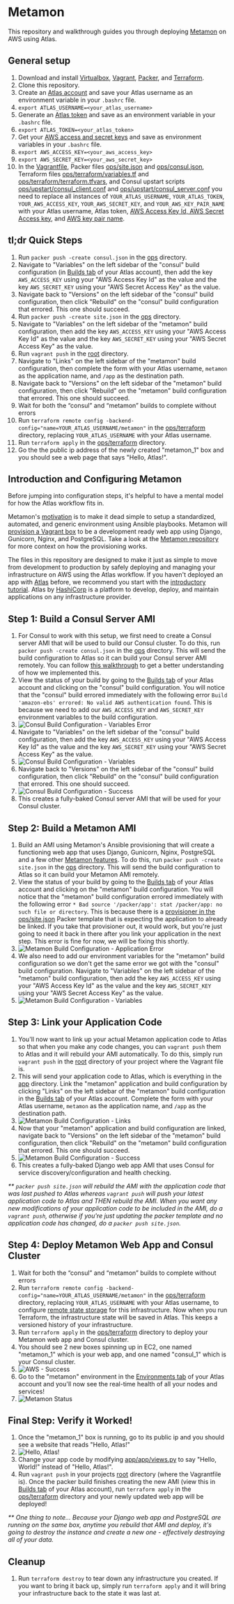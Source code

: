 Metamon
===================
This repository and walkthrough guides you through deploying [Metamon](https://github.com/tryolabs/metamon) on AWS using Atlas.

General setup
-------------
1. Download and install [Virtualbox](https://www.virtualbox.org/wiki/Downloads), [Vagrant](https://www.vagrantup.com/downloads.html), [Packer](https://www.packer.io/downloads.html), and [Terraform](https://www.terraform.io/downloads.html).
2. Clone this repository.
3. Create an [Atlas account](https://atlas.hashicorp.com/account/new?utm_source=github&utm_medium=examples&utm_campaign=metamon) and save your Atlas username as an environment variable in your `.bashrc` file.
  1. `export ATLAS_USERNAME=<your_atlas_username>`
4. Generate an [Atlas token](https://atlas.hashicorp.com/settings/tokens) and save as an environment variable in your `.bashrc` file.
  1. `export ATLAS_TOKEN=<your_atlas_token>`
5. Get your [AWS access and secret keys](http://docs.aws.amazon.com/AWSSimpleQueueService/latest/SQSGettingStartedGuide/AWSCredentials.html) and save as environment variables in your `.bashrc` file.
  1. `export AWS_ACCESS_KEY=<your_aws_access_key>`
  2. `export AWS_SECRET_KEY=<your_aws_secret_key>`
6. In the [Vagrantfile](Vagrantfile), Packer files [ops/site.json](ops/site.json) and [ops/consul.json](ops/consul.json), Terraform files [ops/terraform/variables.tf](ops/terraform/variables.tf) and [ops/terraform/terraform.tfvars](ops/terraform/terraform.tfvars), and Consul upstart scripts [ops/upstart/consul_client.conf](ops/upstart/consul_client.conf) and [ops/upstart/consul_server.conf](ops/upstart/consul_server.conf) you need to replace all instances of `YOUR_ATLAS_USERNAME`, `YOUR_ATLAS_TOKEN`, `YOUR_AWS_ACCESS_KEY`, `YOUR_AWS_SECRET_KEY`, and `YOUR_AWS_KEY_PAIR_NAME` with your Atlas username, Atlas token, [AWS Access Key Id, AWS Secret Access key](http://docs.aws.amazon.com/AWSSimpleQueueService/latest/SQSGettingStartedGuide/AWSCredentials.html), and [AWS key pair name](http://docs.aws.amazon.com/gettingstarted/latest/wah/getting-started-prereq.html).

tl;dr Quick Steps
-----------------------------------------------
1. Run `packer push -create consul.json` in the [ops](ops) directory.
2. Navigate to "Variables" on the left sidebar of the "consul" build configuration (in [Builds tab](https://atlas.hashicorp.com/builds) of your Atlas account), then add the key `AWS_ACCESS_KEY` using your "AWS Access Key Id" as the value and the key `AWS_SECRET_KEY` using your "AWS Secret Access Key" as the value.
3. Navigate back to "Versions" on the left sidebar of the "consul" build configuration, then click "Rebuild" on the "consul" build configuration that errored. This one should succeed.
4. Run `packer push -create site.json` in the [ops](ops) directory.
5. Navigate to "Variables" on the left sidebar of the "metamon" build configuration, then add the key `AWS_ACCESS_KEY` using your "AWS Access Key Id" as the value and the key `AWS_SECRET_KEY` using your "AWS Secret Access Key" as the value.
6. Run `vagrant push` in the [root]() directory.
7. Navigate to "Links" on the left sidebar of the "metamon" build configuration, then complete the form with your Atlas username, `metamon` as the application name, and `/app` as the destination path.
8. Navigate back to "Versions" on the left sidebar of the "metamon" build configuration, then click "Rebuild" on the "metamon" build configuration that errored. This one should succeed.
9. Wait for both the “consul” and “metamon” builds to complete without errors
10. Run `terraform remote config -backend-config="name=YOUR_ATLAS_USERNAME/metamon"` in the [ops/terraform](ops/terraform) directory, replacing `YOUR_ATLAS_USERNAME` with your Atlas username.
11. Run `terraform apply` in the [ops/terraform](ops/terraform) directory.
12. Go the the public ip address of the newly created "metamon_1" box and you should see a web page that says "Hello, Atlas!".

Introduction and Configuring Metamon
-----------------------------------------------
Before jumping into configuration steps, it's helpful to have a mental model for how the Atlas workflow fits in.

Metamon's [motivation](https://github.com/tryolabs/metamon#motivation) is to make it dead simple to setup a standardized, automated, and generic environment using Ansible playbooks. Metamon will [provision a Vagrant box](https://github.com/tryolabs/metamon#features) to be a development ready web app using Django, Gunicorn, Nginx, and PostgreSQL. Take a look at the [Metamon repository](https://github.com/tryolabs/metamon) for more context on how the provisioning works.

The files in this repository are designed to make it just as simple to move from development to production by safely deploying and managing your infrastructure on AWS using the Atlas workflow. If you haven't deployed an app with [Atlas](https://atlas.hashicorp.com) before, we recommend you start with the [introductory tutorial](https://atlas.hashicorp.com/help/getting-started/getting-started-overview). Atlas by [HashiCorp](https://hashicorp.com) is a platform to develop, deploy, and maintain applications on any infrastructure provider.

Step 1: Build a Consul Server AMI
-------------------------
1. For Consul to work with this setup, we first need to create a Consul server AMI that will be used to build our Consul cluster. To do this, run `packer push -create consul.json` in the [ops](ops) directory. This will send the build configuration to Atlas so it can build your Consul server AMI remotely. You can follow [this walkthrough](https://github.com/hashicorp/atlas-examples/tree/master/consul) to get a better understanding of how we implemented this.
2. View the status of your build by going to the [Builds tab](https://atlas.hashicorp.com/builds) of your Atlas account and clicking on the "consul" build configuration. You will notice that the "consul" build errored immediately with the following error `Build 'amazon-ebs' errored: No valid AWS authentication found`. This is because we need to add our `AWS_ACCESS_KEY` and `AWS_SECRET_KEY` environment variables to the build configuration.
  1. ![Consul Build Configuration - Variables Error](screenshots/builds_consul_error_variables.png?raw=true)
3. Navigate to "Variables" on the left sidebar of the "consul" build configuration, then add the key `AWS_ACCESS_KEY` using your "AWS Access Key Id" as the value and the key `AWS_SECRET_KEY` using your "AWS Secret Access Key" as the value.
  1. ![Consul Build Configuration - Variables](screenshots/builds_variables.png?raw=true)
4. Navigate back to "Versions" on the left sidebar of the "consul" build configuration, then click "Rebuild" on the "consul" build configuration that errored. This one should succeed.
  1. ![Consul Build Configuration - Success](screenshots/builds_consul_success.png?raw=true)
5. This creates a fully-baked Consul server AMI that will be used for your Consul cluster.

Step 2: Build a Metamon AMI
-------------------------
1. Build an AMI using Metamon's Ansible provisioning that will create a functioning web app that uses Django, Gunicorn, Nginx, PostgreSQL and a few other [Metamon features](https://github.com/tryolabs/metamon#features). To do this, run `packer push -create site.json` in the [ops](ops) directory. This will send the build configuration to Atlas so it can build your Metamon AMI remotely.
2. View the status of your build by going to the [Builds tab](https://atlas.hashicorp.com/builds) of your Atlas account and clicking on the "metamon" build configuration. You will notice that the "metamon" build configuration errored immediately with the following error `* Bad source '/packer/app': stat /packer/app: no such file or directory`. This is because there is a [provisioner in the ops/site.json](ops/site.json#L65) Packer template that is expecting the application to already be linked. If you take that provisioner out, it would work, but you're just going to need it back in there after you link your application in the next step. This error is fine for now, we will be fixing this shortly.
  1. ![Metamon Build Configuration - Application Error](screenshots/builds_metamon_error_application.png?raw=true)
3. We also need to add our environment variables for the "metamon" build configuration so we don't get the same error we got with the "consul" build configuration. Navigate to "Variables" on the left sidebar of the "metamon" build configuration, then add the key `AWS_ACCESS_KEY` using your "AWS Access Key Id" as the value and the key `AWS_SECRET_KEY` using your "AWS Secret Access Key" as the value.
  1. ![Metamon Build Configuration - Variables](screenshots/builds_variables.png?raw=true)

Step 3: Link your Application Code
-------------------------
1. You'll now want to link up your actual Metamon application code to Atlas so that when you make any code changes, you can `vagrant push` them to Atlas and it will rebuild your AMI automatically. To do this, simply run `vagrant push` in the [root]() directory of your project where the Vagrant file is.
2. This will send your application code to Atlas, which is everything in the [app](app) directory. Link the "metamon" application and build configuration by clicking "Links" on the left sidebar of the "metamon" build configuration in the [Builds tab](https://atlas.hashicorp.com/builds) of your Atlas account. Complete the form with your Atlas username, `metamon` as the application name, and `/app` as the destination path.
  1. ![Metamon Build Configuration - Links](screenshots/builds_metamon_links.png?raw=true)
3. Now that your "metamon" application and build configuration are linked, navigate back to "Versions" on the left sidebar of the "metamon" build configuration, then click "Rebuild" on the "metamon" build configuration that errored. This one should succeed.
  1. ![Metamon Build Configuration - Success](screenshots/builds_metamon_success.png?raw=true)
4. This creates a fully-baked Django web app AMI that uses Consul for service discovery/configuration and health checking.

_\** `packer push site.json` will rebuild the AMI with the application code that was last pushed to Atlas whereas `vagrant push` will push your latest application code to Atlas and THEN rebuild the AMI. When you want any new modifications of your application code to be included in the AMI, do a `vagrant push`, otherwise if you're just updating the packer template and no application code has changed, do a `packer push site.json`._

Step 4: Deploy Metamon Web App and Consul Cluster
--------------------------
1. Wait for both the “consul” and “metamon” builds to complete without errors
2. Run `terraform remote config -backend-config="name=YOUR_ATLAS_USERNAME/metamon"` in the [ops/terraform](ops/terraform) directory, replacing `YOUR_ATLAS_USERNAME` with your Atlas username, to configure [remote state storage](https://www.terraform.io/docs/commands/remote-config.html) for this infrastructure. Now when you run Terraform, the infrastructure state will be saved in Atlas. This keeps a versioned history of your infrastructure.
3. Run `terraform apply` in the [ops/terraform](ops/terraform) directory to deploy your Metamon web app and Consul cluster.
4. You should see 2 new boxes spinning up in EC2, one named "metamon_1" which is your web app, and one named "consul_1" which is your Consul cluster.
  1. ![AWS - Success](screenshots/aws_success.png?raw=true)
5. Go to the "metamon" environment in the [Environments tab](https://atlas.hashicorp.com/environments) of your Atlas account and you'll now see the real-time health of all your nodes and services!
  1. ![Metamon Status](screenshots/environments_metamon_status.png?raw=true)

Final Step: Verify it Worked!
------------------------
1. Once the "metamon_1" box is running, go to its public ip and you should see a website that reads "Hello, Atlas!"
  1. ![Hello, Atlas!](screenshots/hello_atlas.png?raw=true)
2. Change your app code by modifying [app/app/views.py](app/app/views.py#L6) to say "Hello, World!" instead of "Hello, Atlas!".
3. Run `vagrant push` in your projects [root]() directory (where the Vagrantfile is). Once the packer build finishes creating the new AMI (view this in [Builds tab](https://atlas.hashicorp.com/builds) of your Atlas account), run `terraform apply` in the [ops/terraform](ops/terraform) directory and your newly updated web app will be deployed!

_\** One thing to note... Because your Django web app and PostgreSQL are running on the same box, anytime you rebuild that AMI and deploy, it's going to destroy the instance and create a new one - effectively destroying all of your data._

Cleanup
------------------------
1. Run `terraform destroy` to tear down any infrastructure you created. If you want to bring it back up, simply run `terraform apply` and it will bring your infrastructure back to the state it was last at.

